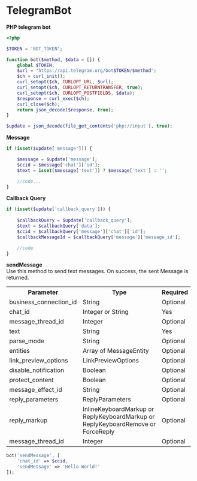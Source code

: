 # TelegramBot

**PHP telegram bot**
```php
<?php

$TOKEN = 'BOT_TOKEN';

function bot($method, $data = []) {
    global $TOKEN;
    $url = "https://api.telegram.org/bot$TOKEN/$method";
    $ch = curl_init();
    curl_setopt($ch, CURLOPT_URL, $url);
    curl_setopt($ch, CURLOPT_RETURNTRANSFER, true);
    curl_setopt($ch, CURLOPT_POSTFIELDS, $data);
    $response = curl_exec($ch);
    curl_close($ch);
    return json_decode($response, true);
}

$update = json_decode(file_get_contents('php://input'), true);

```

**Message**
```php
if (isset($update['message'])) {

	$message = $update['message'];
	$ccid = $message['chat']['id'];
	$text = isset($message['text']) ? $message['text'] : '';

	//code...
}
```

**Callback Query**
```php
if (isset($update['callback_query'])) {
	
	$callbackQuery = $update['callback_query'];
	$text = $callbackQuery['data'];
	$ccid = $callbackQuery['message']['chat']['id'];
	$callbackMessageId = $callbackQuery['message']['message_id'];

	//code
}
```
**sendMessage** <br>
Use this method to send text messages. On success, the sent Message is returned.
<table>
	<tr>
		<th>Parameter</th>
		<th>Type</th>
		<th>Required</th>
	</tr>
	<tr>
		<td>business_connection_id</td>
		<td>String</td>
		<td>Optional</td>
	</tr>
	<tr>
		<td>chat_id</td>
		<td>Integer or String</td>
		<td>Yes</td>
	</tr>
	<tr>
		<td>message_thread_id</td>
		<td>Integer</td>
		<td>Optional</td>
	</tr>
	<tr>
		<td>text</td>
		<td>String</td>
		<td>Yes</td>
	</tr>
	<tr>
		<td>parse_mode</td>
		<td>String</td>
		<td>Optional</td>
	</tr>
	<tr>
		<td>entities</td>
		<td>Array of MessageEntity</td>
		<td>Optional</td>
	</tr>
	<tr>
		<td>link_preview_options</td>
		<td>LinkPreviewOptions</td>
		<td>Optional</td>
	</tr>
	<tr>
		<td>disable_notification</td>
		<td>Boolean</td>
		<td>Optional</td>
	</tr>
	<tr>
		<td>protect_content</td>
		<td>Boolean</td>
		<td>Optional</td>
	</tr>
	<tr>
		<td>message_effect_id</td>
		<td>String</td>
		<td>Optional</td>
	</tr>
	<tr>
		<td>reply_parameters</td>
		<td>ReplyParameters</td>
		<td>Optional</td>
	</tr>
	<tr>
		<td>reply_markup</td>
		<td>InlineKeyboardMarkup or<br> ReplyKeyboardMarkup or<br> ReplyKeyboardRemove or<br> ForceReply</td>
		<td>Optional</td>
	</tr>
	<tr>
		<td>message_thread_id</td>
		<td>Integer</td>
		<td>Optional</td>
	</tr>
</table>

```php
bot('sendMessage', [
	'chat_id' => $ccid,
	'sendMessage' => 'Hello World!'
]);
```
